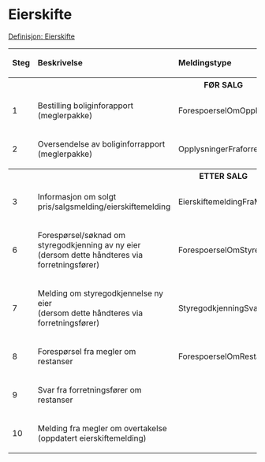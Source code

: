 # Eierskifte
[Definisjon: Eierskifte](../begrep/README.md#eierskifte)
<table>
	<tbody>
		<tr>
			<td><p><strong>Steg</strong></p></td>
			<td><p><strong>Beskrivelse</strong></p></td>
			<td><p><strong>Meldingstype</strong></p></td>
			<td><p><strong>Utføres av</strong></p></td>
		</tr>
		<tr><th colspan="4">FØR SALG</th></tr>
		<tr>
			<td><p>1</p></td>
			<td><p>Bestilling boliginforapport (meglerpakke)</p></td>
			<td><p>ForespoerselOmOpplysningerFraForretningsfoerer</p></td>
			<td><p>Megler</p></td>
		</tr>
		<tr>
			<td><p>2</p></td>
			<td><p>Oversendelse av boliginforrapport (meglerpakke)</p></td>
			<td><p>OpplysningerFraforretningsfoerer</p></td>
			<td><p>Forretningsfører</p></td>
		</tr>  
		<tr><th colspan="4">ETTER SALG</th></tr>
<tr>
			<td><p>3</p></td>
			<td><p>Informasjon om solgt pris/salgsmelding/eierskiftemelding
</p></td>
<td><p>EierskiftemeldingFraMegler</p></td>
			<td><p>Megler</p></td>
		</tr>			      		        	
        		<tr>
			<td><p>6</p></td>
			<td><p>Forespørsel/søknad om styregodkjenning av ny eier<br> (dersom dette håndteres via forretningsfører)
</p></td>
<td><p>ForespoerselOmStyregodkjenning</p></td>
			<td><p>Megler</p></td>
		</tr>		
        		<tr>
			<td><p>7</p></td>
			<td><p>Melding om styregodkjennelse ny eier<br> (dersom dette håndteres via forretningsfører)
</p></td>
<td><p>StyregodkjenningSvar</p></td>
			<td><p>Forretningsfører</p></td>
		</tr>
        		<tr>
			<td><p>8</p></td>
			<td><p>Forespørsel fra megler om restanser
</p></td>
<td><p>ForespoerselOmRestanser</p></td>
			<td><p>Megler</p></td>
		</tr>
        		<tr>
			<td><p>9</p></td>
			<td><p>Svar fra forretningsfører om restanser
</p></td>
<td><p></p></td>
			<td><p>Forretningsfører</p></td>
		</tr>
        		<tr>
			<td><p>10</p></td>
			<td><p>Melding fra megler om overtakelse (oppdatert eierskiftemelding) 
</p></td>
<td><p></p></td>
			<td><p>Megler</p></td>
		</tr>	 
	</tbody>
</table>